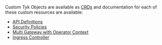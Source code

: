 Custom Tyk Objects are available as [CRDs](https://kubernetes.io/docs/concepts/extend-kubernetes/api-extension/custom-resources/)
and documentation for each of these custom resources are available:

- [API Definitions](./api_definitions.md)
- [Security Policies](./policies.md)
- [Multi Gateway with Operator Context](./operator_context.md)
- [Ingress Controller](./ingress.md)
